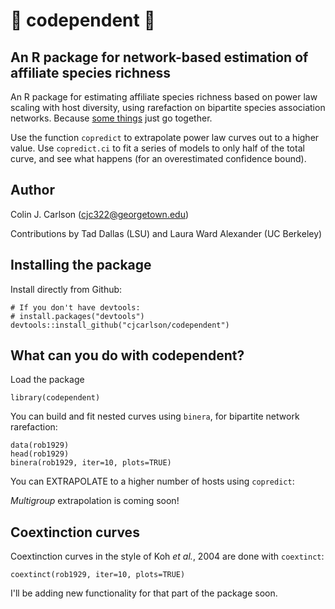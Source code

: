 # :bee: codependent :blossom:
## An R package for network-based estimation of affiliate species richness
An R package for estimating affiliate species richness based on power law scaling with host diversity, using rarefaction on bipartite species association networks. Because [some things](https://www.manrepeller.com/2018/05/gilmore-girls-and-codependency.html) just go together.

Use the function `copredict` to extrapolate power law curves out to a higher value. Use `copredict.ci` to fit a series of models to only half of the total curve, and see what happens (for an overestimated confidence bound).

Author
----------

Colin J. Carlson (cjc322@georgetown.edu)

Contributions by Tad Dallas (LSU) and Laura Ward Alexander (UC Berkeley)

Installing the package
----------------------

Install directly from Github:

``` {r, setup, echo = FALSE, message = FALSE}
# If you don't have devtools:
# install.packages("devtools")
devtools::install_github("cjcarlson/codependent")
```

What can you do with codependent?
----------------------

Load the package

``` {r dataset, message=FALSE}
library(codependent)
```

You can build and fit nested curves using `binera`, for bipartite network rarefaction:

``` {r dataset, message=FALSE}
data(rob1929)
head(rob1929)
binera(rob1929, iter=10, plots=TRUE)
```

You can EXTRAPOLATE to a higher number of hosts using `copredict`:


*Multigroup* extrapolation is coming soon!

Coextinction curves
----------------------

Coextinction curves in the style of Koh _et al._, 2004 are done with `coextinct`:

``` {r dataset, message=FALSE}
coextinct(rob1929, iter=10, plots=TRUE)
```

I'll be adding new functionality for that part of the package soon.
